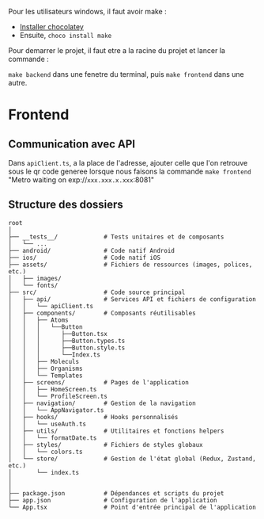 Pour les utilisateurs windows, il faut avoir make :
- [Installer chocolatey](https://chocolatey.org/install)
- Ensuite, `choco install make`

Pour demarrer le projet, il faut etre a la racine du projet et lancer la commande :

`make backend` dans une fenetre du terminal, 
puis `make frontend` dans une autre.


# Frontend

## Communication avec API

Dans `apiClient.ts`, a la place de l'adresse, ajouter celle que l'on retrouve sous le qr code generee lorsque nous faisons la commande `make frontend`
"Metro waiting on exp://`xxx.xxx.x.xxx`:8081"

## Structure des dossiers

```
root
│
├── __tests__/             # Tests unitaires et de composants
│   └── ...
├── android/               # Code natif Android
├── ios/                   # Code natif iOS
├── assets/                # Fichiers de ressources (images, polices, etc.)
│   ├── images/
│   └── fonts/
├── src/                   # Code source principal
│   ├── api/               # Services API et fichiers de configuration
│   │   └── apiClient.ts
│   ├── components/        # Composants réutilisables
│   │   ├── Atoms
│   │   │   └──Button
│   │   │      ├──Button.tsx
│   │   │      ├──Button.types.ts
│   │   │      ├──Button.style.ts
│   │   │      └──Index.ts
│   │   ├── Moleculs
│   │   ├── Organisms
│   │   └── Templates
│   ├── screens/           # Pages de l'application
│   │   ├── HomeScreen.ts
│   │   └── ProfileScreen.ts
│   ├── navigation/        # Gestion de la navigation
│   │   └── AppNavigator.ts
│   ├── hooks/             # Hooks personnalisés
│   │   └── useAuth.ts
│   ├── utils/             # Utilitaires et fonctions helpers
│   │   └── formatDate.ts
│   ├── styles/            # Fichiers de styles globaux
│   │   └── colors.ts
│   └── store/             # Gestion de l'état global (Redux, Zustand, etc.)
│       └── index.ts
│
│
├── package.json           # Dépendances et scripts du projet
├── app.json               # Configuration de l'application
└── App.tsx                # Point d'entrée principal de l'application

```
